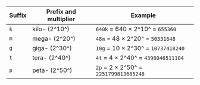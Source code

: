 | Suffix | Prefix and multiplier | Example |
| ----- | ----- | ----- |
| `k` | kilo- (2^10^) | `640k` = 640 × 2^10^ = `655360` |
| `m` | mega- (2^20^) | `48m` = 48 × 2^20^ = `50331648` |
| `g` | giga- (2^30^) | `10g` = 10 × 2^30^ = `10737418240` |
| `t` | tera- (2^40^) | `4t` = 4 × 2^40^ = `4398046511104` |
| `p` | peta- (2^50^) | `2p` = 2 × 2^50^ = `2251799813685248` |
